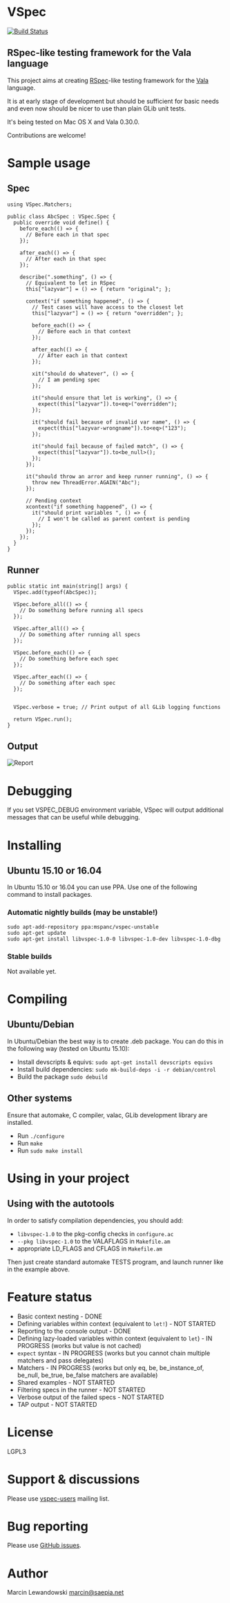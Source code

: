 # VSpec

[![Build Status](https://img.shields.io/shippable/56ca25001895ca4474772627.svg)](https://app.shippable.com/projects/56ca25001895ca4474772627)

## RSpec-like testing framework for the Vala language

This project aims at creating [RSpec](http://rspec.info)-like testing framework for the
[Vala](http://live.gnome.org/Vala) language.

It is at early stage of development but should be sufficient for basic needs
and even now should be nicer to use than plain GLib unit tests.

It's being tested on Mac OS X and Vala 0.30.0.

Contributions are welcome!

# Sample usage

## Spec

```vala
using VSpec.Matchers;

public class AbcSpec : VSpec.Spec {
  public override void define() {
    before_each(() => {
      // Before each in that spec
    });

    after_each(() => {
      // After each in that spec
    });

    describe(".something", () => {
      // Equivalent to let in RSpec
      this["lazyvar"] = () => { return "original"; };

      context("if something happened", () => {
        // Test cases will have access to the closest let
        this["lazyvar"] = () => { return "overridden"; };

        before_each(() => {
          // Before each in that context
        });

        after_each(() => {
          // After each in that context
        });

        xit("should do whatever", () => {
          // I am pending spec
        });

        it("should ensure that let is working", () => {
          expect(this["lazyvar"]).to<eq>("overridden");
        });

        it("should fail because of invalid var name", () => {
          expect(this["lazyvar-wrongname"]).to<eq>("123");
        });

        it("should fail because of failed match", () => {
          expect(this["lazyvar"]).to<be_null>();
        });
      });

      it("should throw an arror and keep runner running", () => {
        throw new ThreadError.AGAIN("Abc");
      });

      // Pending context
      xcontext("if something happened", () => {
        it("should print variables ", () => {
          // I won't be called as parent context is pending
        });
      });
    });
  }
}
```


## Runner

```vala
public static int main(string[] args) {
  VSpec.add(typeof(AbcSpec));

  VSpec.before_all(() => {
    // Do something before running all specs
  });

  VSpec.after_all(() => {
    // Do something after running all specs
  });

  VSpec.before_each(() => {
    // Do something before each spec
  });

  VSpec.after_each(() => {
    // Do something after each spec
  });


  VSpec.verbose = true; // Print output of all GLib logging functions

  return VSpec.run();
}
```

## Output

![Report](/docs/report.png?raw=true "Report")


# Debugging

If you set VSPEC_DEBUG environment variable, VSpec will output additional
messages that can be useful while debugging.

# Installing

## Ubuntu 15.10 or 16.04

In Ubuntu 15.10 or 16.04 you can use PPA. Use one of the following command
to install packages.

### Automatic nightly builds (may be unstable!)

    sudo apt-add-repository ppa:mspanc/vspec-unstable
    sudo apt-get update
    sudo apt-get install libvspec-1.0-0 libvspec-1.0-dev libvspec-1.0-dbg

### Stable builds

Not available yet.

# Compiling

## Ubuntu/Debian

In Ubuntu/Debian the best way is to create .deb package. You can do this in the
following way (tested on Ubuntu 15.10):

* Install devscripts & equivs: `sudo apt-get install devscripts equivs`
* Install build dependencies: `sudo mk-build-deps -i -r debian/control`
* Build the package `sudo debuild`

## Other systems

Ensure that automake, C compiler, valac, GLib development library are installed.

* Run `./configure`
* Run `make`
* Run `sudo make install`


# Using in your project

## Using with the autotools

In order to satisfy compilation dependencies, you should add:

* `libvspec-1.0` to the pkg-config checks in `configure.ac`
* `--pkg libvspec-1.0` to the VALAFLAGS in `Makefile.am`
* appropriate LD_FLAGS and CFLAGS in `Makefile.am`

Then just create standard automake TESTS program, and launch runner like in the
example above.


# Feature status

* Basic context nesting - DONE
* Defining variables within context (equivalent to `let!`) - NOT STARTED
* Reporting to the console output - DONE
* Defining lazy-loaded variables within context (equivalent to `let`) - IN PROGRESS (works but value is not cached)
* `expect` syntax - IN PROGRESS (works but you cannot chain multiple matchers and pass delegates)
* Matchers - IN PROGRESS (works but only eq, be, be_instance_of, be_null, be_true, be_false matchers are available)
* Shared examples - NOT STARTED
* Filtering specs in the runner - NOT STARTED
* Verbose output of the failed specs - NOT STARTED
* TAP output - NOT STARTED

# License

LGPL3

# Support & discussions

Please use [vspec-users](https://groups.google.com/forum/#!forum/vspec-users) mailing list.


# Bug reporting

Please use [GitHub issues](https://github.com/mspanc/vspec/issues).


# Author

Marcin Lewandowski <marcin@saepia.net>
